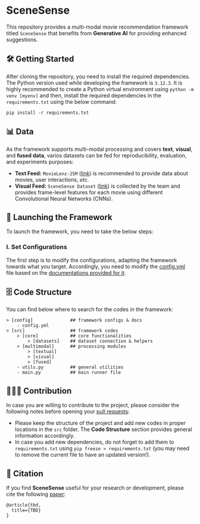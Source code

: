 # SceneSense

This repository provides a multi-modal movie recommendation framework titled `SceneSense` that benefits from **Generative AI** for providing enhanced suggestions.

## 🛠️ Getting Started

After cloning the repository, you need to install the required dependencies. The Python version used while developing the framework is `3.12.3`. It is highly recommended to create a Python virtual environment using `python -m venv [myenv]` and then, install the required dependencies in the `requirements.txt` using the below command:

```
pip install -r requirements.txt
```

## 📊 Data

As the framework supports multi-modal processing and covers **text**, **visual**, and **fused data**, varios datasets can be fed for reproducibility, evaluation, and experiments purposes:

- **Text Feed:** `MovieLenz-25M` ([link](https://grouplens.org/datasets/movielens/25m/)) is recommended to provide data about movies, user interactions, _etc._
- **Visual Feed:** `SceneSense Dataset` ([link](https://huggingface.co/datasets/alitourani/moviefeats_visual)) is collected by the team and provides frame-level features for each movie using different Convolutional Neural Networks (CNNs).

## 🚀 Launching the Framework

To launch the framework, you need to take the below steps:

### I. Set Configurations

The first step is to modify the configurations, adapting the framework towards what you target. Accordingly, you need to modify the [config.yml](/config/config.yml) file based on the [documentations provided for it](/config/README.md).

## 🗄️ Code Structure

You can find below where to search for the codes in the framework:

```
> [config]              ## framework configs & docs
    - config.yml
> [src]                 ## framework codes
    > [core]            ## core functionalities
        > [datasets]    ## dataset connection & helpers
    > [multimodal]      ## processing modules
        > [textual]
        > [visual]
        > [fused]
    - utils.py          ## general utilities
    - main.py           ## main runner file
```

## 👨🏻‍💻 Contribution

In case you are willing to contribute to the project, please consider the following notes before opening your [pull requests](https://github.com/RecSys-lab/SceneSense/pulls):

- Please keep the structure of the project and add new codes in proper locations in the `src` folder. The **Code Structure** section provides general information accordingly.
- In case you add new dependencies, do not forget to add them to `requirements.txt` using `pip freeze > requirements.txt` (you may need to remove the current file to have an updated version!).

## 📝 Citation

If you find **SceneSense** useful for your research or development, please cite the following [paper](#):

```
@article{tbd,
  title={TBD}
}
```
